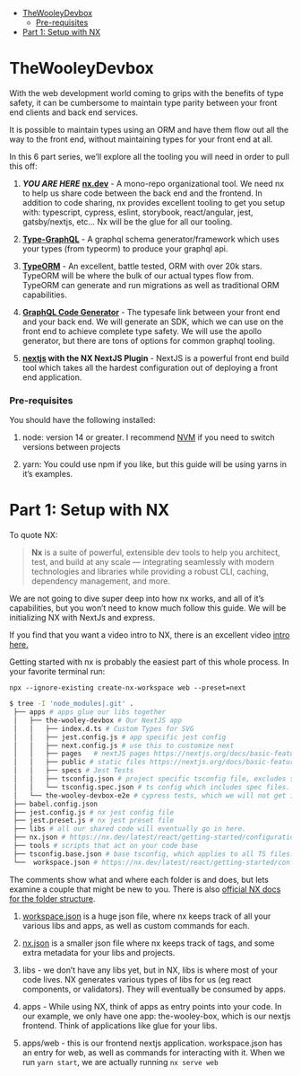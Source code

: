 

* [TheWooleyDevbox](#thewooleydevbox)
    * [Pre-requisites](#pre-requisites)
* [Part 1: Setup with NX](#part-1-setup-with-nx)
# TheWooleyDevbox
With the web development world coming to grips with the benefits of type safety, it can be cumbersome to maintain type parity between your front end clients and back end services.

It is possible to maintain types using an ORM and have them flow out all the way to the front end, without maintaining types for your front end at all.

In this 6 part series, we’ll explore all the tooling you will need in order to pull this off:

1.  **_YOU ARE HERE_** **[nx.dev](https://nx.dev)** - A mono-repo organizational tool. We need nx to help us share code between the back end and the frontend. In addition to code sharing, nx provides excellent tooling to get you setup with: typescript, cypress, eslint, storybook, react/angular, jest, gatsby/nextjs, etc… Nx will be the glue for all our tooling.

2.  **[Type-GraphQL](https://typegraphql.com/)** - A graphql schema generator/framework which uses your types (from typeorm) to produce your graphql api.

3.  **[TypeORM](https://typeorm.io)** [](https://typeorm.io) - An excellent, battle tested, ORM with over 20k stars. TypeORM will be where the bulk of our actual types flow from. TypeORM can generate and run migrations as well as traditional ORM capabilities.

4.  **[GraphQL Code Generator](https://www.graphql-code-generator.com/docs/plugins/typescript-react-apollo)** - The typesafe link between your front end and your back end. We will generate an SDK, which we can use on the front end to achieve complete type safety. We will use the apollo generator, but there are tons of options for common graphql tooling.

5.  **[nextjs](https://nextjs.org/) with the NX NextJS Plugin** - NextJS is a powerful front end build tool which takes all the hardest configuration out of deploying a front end application.


### Pre-requisites

You should have the following installed:

1.  node: version 14 or greater. I recommend [NVM](https://github.com/nvm-sh/nvm) if you need to switch versions between projects

2.  yarn: You could use npm if you like, but this guide will be using yarns in it’s examples.


# Part 1: Setup with NX


To quote NX:

> **Nx** is a suite of powerful, extensible dev tools to help you architect, test, and build at any scale — integrating seamlessly with modern technologies and libraries while providing a robust CLI, caching, dependency management, and more.

We are not going to dive super deep into how nx works, and all of it’s capabilities, but you won’t need to know much follow this guide. We will be initializing NX with NextJs and express.

If you find that you want a video intro to NX, there is an excellent video [intro here.](https://www.youtube.com/watch?v=E188J7E_MDU)

Getting started with nx is probably the easiest part of this whole process. In your favorite terminal run:

```
npx --ignore-existing create-nx-workspace web --preset=next
```

```bash
$ tree -I 'node_modules|.git' .
 ├── apps # apps glue our libs together
 │   ├── the-wooley-devbox # Our NextJS app
 │   │   ├── index.d.ts # Custom Types for SVG
 │   │   ├── jest.config.js # app specific jest config
 │   │   ├── next.config.js # use this to customize next
 │   │   ├── pages   # nextJS pages https://nextjs.org/docs/basic-features/pages
 │   │   ├── public # static files https://nextjs.org/docs/basic-features/static-file-serving
 │   │   ├── specs # Jest Tests
 │   │   ├── tsconfig.json # project specific tsconfig file, excludes spec files.
 │   │   └── tsconfig.spec.json # ts config which includes spec files.
 │   └── the-wooley-devbox-e2e # cypress tests, which we will not get into https://nx.dev/latest/react/nx-plugin/e2e#e2e
 ├── babel.config.json
 ├── jest.config.js # nx jest config file
 ├── jest.preset.js # nx jest preset file
 ├── libs # all our shared code will eventually go in here.
 ├── nx.json # https://nx.dev/latest/react/getting-started/configuration#nx-json
 ├── tools # scripts that act on your code base
 ├── tsconfig.base.json # base tsconfig, which applies to all TS files.
 └──  workspace.json # https://nx.dev/latest/react/getting-started/configuration#workspace-json
```


The comments show what and where each folder is and does, but lets examine a couple that might be new to you. There is also [official NX docs for the folder structure](https://nx.dev/latest/react/getting-started/folder-structure#files).

1.  [workspace.json](https://nx.dev/latest/react/getting-started/configuration#workspace-json) is a huge json file, where nx keeps track of all your various libs and apps, as well as custom commands for each.

2.  [nx.json](https://nx.dev/latest/react/getting-started/configuration#nx-json) is a smaller json file where nx keeps track of tags, and some extra metadata for your libs and projects.

3.  libs - we don’t have any libs yet, but in NX, libs is where most of your code lives. NX generates various types of libs for us (eg react components, or validators). They will eventually be consumed by apps.

4.  apps - While using NX, think of apps as entry points into your code. In our example, we only have one app: the-wooley-box, which is our nextjs frontend. Think of applications like glue for your libs.

5.  apps/web - this is our frontend nextjs application. workspace.json has an entry for web, as well as commands for interacting with it. When we run `yarn start`, we are actually running `nx serve web`
